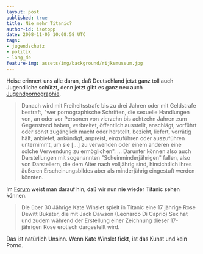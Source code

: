 ```yaml
---
layout: post
published: true
title: Nie mehr Titanic?
author-id: isotopp
date: 2008-11-05 10:08:58 UTC
tags:
- jugendschutz
- politik
- lang_de
feature-img: assets/img/background/rijksmuseum.jpg
---
```

Heise erinnert uns alle daran, daß Deutschland jetzt ganz toll auch Jugendliche schützt, denn jetzt gibt es ganz neu auch <a href="http://www.heise.de/newsticker/Strafgesetzbuch-kennt-ab-morgen-den-Begriff-Jugendpornographie--/meldung/118381">Jugendpornographie</a>. <blockquote>Danach wird mit Freiheitsstrafe bis zu drei Jahren oder mit Geldstrafe bestraft, "wer pornographische Schriften, die sexuelle Handlungen von, an oder vor Personen von vierzehn bis achtzehn Jahren zum Gegenstand haben, verbreitet, öffentlich ausstellt, anschlägt, vorführt oder sonst zugänglich macht oder herstellt, bezieht, liefert, vorrätig hält, anbietet, ankündigt, anpreist, einzuführen oder auszuführen unternimmt, um sie [...] zu verwenden oder einem anderen eine solche Verwendung zu ermöglichen".
…
Darunter können also auch Darstellungen mit sogenannten "Scheinminderjährigen" fallen, also von Darstellern, die dem Alter nach volljährig sind, hinsichtlich ihres äußeren Erscheinungsbildes aber als minderjährig eingestuft werden könnten.</blockquote> Im <a href="http://www.heise.de/newsticker/foren/S-Titanic-Rose-ist-erst-17/forum-146834/msg-15815636/read/">Forum</a> weist man darauf hin, daß wir nun nie wieder Titanic sehen können. <blockquote>Die über 30 Jährige Kate Winslet spielt in Titanic eine 17 jährige Rose Dewitt Bukater, die mit Jack Dawson (Leonardo Di Caprio) Sex hat und zudem während der Erstellung einer Zeichnung dieser 17-jährigen Rose erotisch dargestellt wird.</blockquote> Das ist natürlich Unsinn. Wenn Kate Winslet fickt, ist das Kunst und kein Porno.
